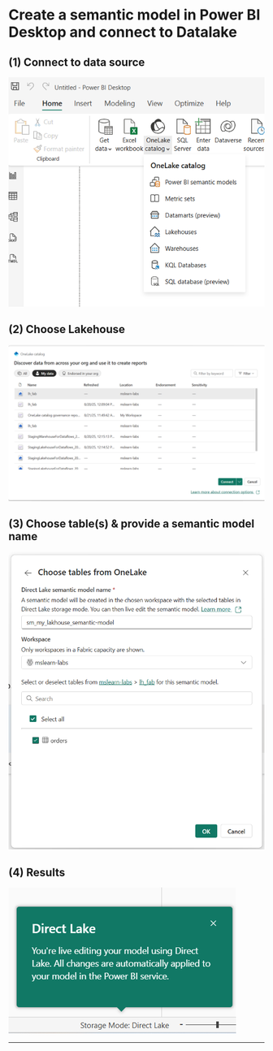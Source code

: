 # Create a semantic model in Power BI Desktop and connect to Datalake

## (1) Connect to data source
![one-lake-catalog](../../images/one-lake-catalog.png)

## (2) Choose Lakehouse
![discover-data1](../../images/discover-data1.png)

## (3) Choose table(s) & provide a semantic model name
![discover-data](../../images/choose-tables.png)

## (4) Results
![direct-lake-storage-mode](../../images/direct-lake-storage-mode.png)


---
